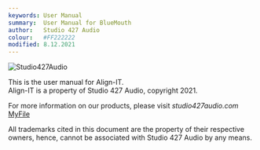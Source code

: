 ```yaml
---
keywords: User Manual
summary:  User Manual for BlueMouth
author:   Studio 427 Audio
colour:   #FF222222
modified: 8.12.2021
---
```


![Studio427Audio](/images/custom/Studio427Audio.png)

This is the user manual for Align-IT.  
Align-IT is a property of Studio 427 Audio, copyright 2021.

For more information on our products, please visit *studio427audio.com*
[MyFile](/b_registration#register-the-plugin)

All trademarks cited in this document are the property of their respective owners, hence, cannot be associated with Studio 427 Audio by any means.




























